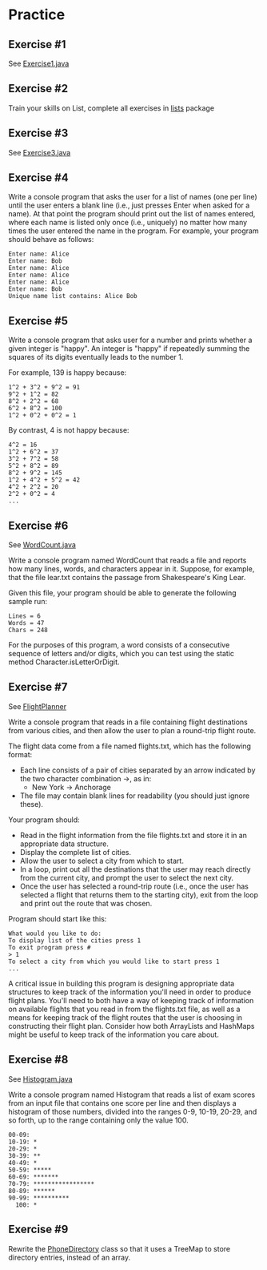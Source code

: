 # Practice

## Exercise #1

See [Exercise1.java](./Exercise1.java)

## Exercise #2

Train your skills on List, complete all exercises in [lists](./lists) package

## Exercise #3

See [Exercise3.java](./Exercise3.java)

## Exercise #4

Write a console program that asks the user for a list of names (one per line) until the user enters a blank line (i.e.,
just presses Enter when asked for a name). At that point the program should print out the list of names entered, where
each name is listed only once (i.e., uniquely) no matter how many times the user entered the name in the program. For
example, your program should behave as follows:

```
Enter name: Alice
Enter name: Bob
Enter name: Alice
Enter name: Alice
Enter name: Alice
Enter name: Bob
Unique name list contains: Alice Bob
```

## Exercise #5

Write a console program that asks user for a number and prints whether a given integer is "happy". An integer is "happy"
if repeatedly summing the squares of its digits eventually leads to the number 1.

For example, 139 is happy because:

```
1^2 + 3^2 + 9^2 = 91
9^2 + 1^2 = 82
8^2 + 2^2 = 68
6^2 + 8^2 = 100
1^2 + 0^2 + 0^2 = 1
```

By contrast, 4 is not happy because:

```
4^2 = 16
1^2 + 6^2 = 37
3^2 + 7^2 = 58
5^2 + 8^2 = 89
8^2 + 9^2 = 145
1^2 + 4^2 + 5^2 = 42
4^2 + 2^2 = 20
2^2 + 0^2 = 4
...
```

## Exercise #6

See [WordCount.java](./WordCount.java)

Write a console program named WordCount that reads a file and reports how many lines, words, and characters appear in
it. Suppose, for example, that the file lear.txt contains the passage from Shakespeare's King Lear.

Given this file, your program should be able to generate the following sample run:

```
Lines = 6
Words = 47
Chars = 248
```

For the purposes of this program, a word consists of a consecutive sequence of letters and/or digits, which you can test
using the static method Character.isLetterOrDigit.

## Exercise #7

See [FlightPlanner](./FlightPlanner.java)

Write a console program that reads in a file containing flight destinations from various cities, and then allow the user
to plan a round-trip flight route.

The flight data come from a file named flights.txt, which has the following format:

- Each line consists of a pair of cities separated by an arrow indicated by the two character combination ->, as in:
    - New York -> Anchorage
- The file may contain blank lines for readability (you should just ignore these).

Your program should:

- Read in the flight information from the file flights.txt and store it in an appropriate data structure.
- Display the complete list of cities.
- Allow the user to select a city from which to start.
- In a loop, print out all the destinations that the user may reach directly from the current city, and prompt the user
  to select the next city.
- Once the user has selected a round-trip route (i.e., once the user has selected a flight that returns them to the
  starting city), exit from the loop and print out the route that was chosen.

Program should start like this:

```
What would you like to do:
To display list of the cities press 1
To exit program press #
> 1
To select a city from which you would like to start press 1
...
```

A critical issue in building this program is designing appropriate data structures to keep track of the information
you'll need in order to produce flight plans. You'll need to both have a way of keeping track of information on
available flights that you read in from the flights.txt file, as well as a means for keeping track of the flight routes
that the user is choosing in constructing their flight plan. Consider how both ArrayLists and HashMaps might be useful
to keep track of the information you care about.

## Exercise #8

See [Histogram.java](./Histogram.java)

Write a console program named Histogram that reads a list of exam scores from an input file that contains one score per
line and then displays a histogram of those numbers, divided into the ranges 0-9, 10-19, 20-29, and so forth, up to the
range containing only the value 100.

```
00-09:
10-19: *
20-29: *
30-39: **
40-49: *
50-59: *****
60-69: *******
70-79: *****************
80-89: ******
90-99: **********
  100: *
```

## Exercise #9

Rewrite the [PhoneDirectory](./phonebook/PhoneDirectory.java) class so that it uses a TreeMap to store directory
entries, instead of an array.